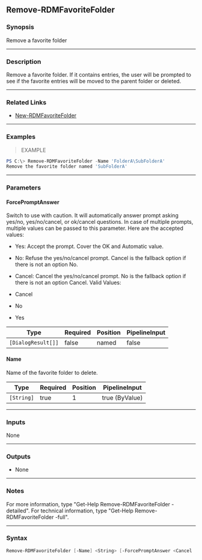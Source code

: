 Remove-RDMFavoriteFolder
------------------------

### Synopsis
Remove a favorite folder

---

### Description

Remove a favorite folder. If it contains entries, the user will be prompted to see if the favorite entries will be moved to the parent folder or deleted.

---

### Related Links
* [New-RDMFavoriteFolder](New-RDMFavoriteFolder)

---

### Examples
> EXAMPLE

```PowerShell
PS C:\> Remove-RDMFavoriteFolder -Name 'FolderA\SubFolderA'
Remove the favorite folder named 'SubFolderA'
```

---

### Parameters
#### **ForcePromptAnswer**
Switch to use with caution. It will automatically answer prompt asking yes/no, yes/no/cancel, or ok/cancel questions. In case of multiple prompts, multiple values can be passed to this parameter. Here are the accepted values:
* Yes: Accept the prompt. Cover the OK and Automatic value.
* No: Refuse the yes/no/cancel prompt. Cancel is the fallback option if there is not an option No.
* Cancel: Cancel the yes/no/cancel prompt. No is the fallback option if there is not an option Cancel.
Valid Values:

* Cancel
* No
* Yes

|Type              |Required|Position|PipelineInput|
|------------------|--------|--------|-------------|
|`[DialogResult[]]`|false   |named   |false        |

#### **Name**
Name of the favorite folder to delete.

|Type      |Required|Position|PipelineInput |
|----------|--------|--------|--------------|
|`[String]`|true    |1       |true (ByValue)|

---

### Inputs
None

---

### Outputs
* None

---

### Notes
For more information, type "Get-Help Remove-RDMFavoriteFolder -detailed". For technical information, type "Get-Help Remove-RDMFavoriteFolder -full".

---

### Syntax
```PowerShell
Remove-RDMFavoriteFolder [-Name] <String> [-ForcePromptAnswer <Cancel | No | Yes>] [<CommonParameters>]
```
